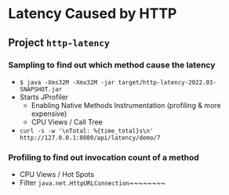 # Latency Caused by HTTP

## Project ``` http-latency ```

### Sampling to find out which method cause the latency

-  ``` $ java -Xms32M -Xmx32M -jar target/http-latency-2022.03-SNAPSHOT.jar ```
- Starts JProfiler
  * Enabling Native Methods Instrumentation (profiling & more expensive)
  * CPU Views / Call Tree
-  ``` curl -s -w '\nTotal: %{time_total}s\n' http://127.0.0.1:8080/api/latency/demo/7 ```

### Profiling to find out invocation count of a method

- CPU Views / Hot Spots
- Filter ``` java.net.HttpURLConnection ```~~~~~~~~